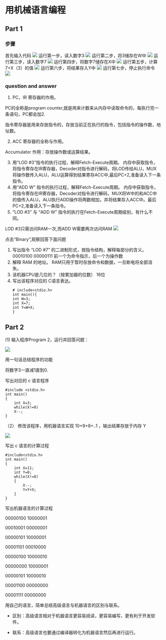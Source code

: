 # 用机械语言编程
## Part 1
### 步骤
首先输入代码
![](images/lab7.0.png)
运行第一步，读入数字3
![](images/lab7.1.png)
运行第二步，将3储存在W中
![](images/lab7.2.png)
运行第三步，读入数字7
![](images/lab7.3.png)
运行第四步，将数字7储存在X中
![](images/lab7.4.png)
运行第五步，计算7+X（3）的值
![](images/lab7.5.png)
运行第六步，将结果存入Y中
![](images/lab7.6.png)
运行第七步，停止执行命令
![](images/lab7.7.png)
### question and answer
1. PC，IR 寄存器的作用。

PC的全称是program counter,就是用来计数来从内存中读取命令的，每执行完一条语句，PC都会加2.

指令寄存器是用来存放指令的，存放当前正在执行的指令，包括指令的操作数，地址数。

2. ACC 寄存器的全称与作用。

Accumulator
作用：存放操作数或运算结果。

3. 用“LOD #3”指令的执行过程，解释Fetch-Execute周期。
内存中获取指令，将指令寄存在IR寄存器，Decoder对指令进行解码，将LOD传给ALU，MUX将操作数传入ALU，ALU运算得到结果寄存ACC中,最后PC+2,准备读入下一条指令。
4. 用“ADD W” 指令的执行过程，解释Fetch-Execute周期。
内存中获取指令，将指令寄存在IR寄存器，Decoder对指令进行解码，MUX将W中的和ACC中的值传入ALU，ALU执行ADD操作将两数相加，并将结果存入ACC中。最后PC+2,准备读入下一条指令。
5. “LOD #3” 与 “ADD W” 指令的执行在Fetch-Execute周期级别，有什么不同。

LOD #3只需访问RAM一次,而ADD W需要两次访问RAM 
![](images/lab7.8.png)

点击“Binary”,观察回答下面问题
1. 写出指令 “LOD #7” 的二进制形式，按指令结构，解释每部分的含义。
00010100 00000111 
前一个为命令指示，后一个为操作数 
2. 解释 RAM 的地址。
RAM只用于暂时存放命令和数据，一旦断电将全部消失。
3. 该机器CPU是几位的？（按累加器的位数）
16位
4. 写出该程序对应的 C语言表达。
    ```
    # include<stdio.h>
    int main(){
    int W=3;
    int X=7;
    int Y=W+X;
    }
## Part 2
(1) 输入程序Program 2，运行并回答问题：

![](images/lab7.9.png)

用一句话总结程序的功能

将数字3一直减1直到0.

写出对应的 c 语言程序

    
    #include <stdio.h>
    int main()
    {
        int X=3;
        while(X!=0)
        X--;
    }

（2） 修改该程序，用机器语言实现 10+9+8+..1 ，输出结果存放于内存 Y

![](images/lab7.10.png)

写出 c 语言的计算过程

    #include<stdio.h>
    int main()
    {
        int X=11;
        int Y=0;
        while(X!=0)
        {
            X--;
            Y=Y+X;
        }
    }

写出机器语言的计算过程

00000100 10000001

00010001 00000001

00000101 10000001

00001101 00010000

00000100 10000010

00000000 10000001

00000101 10000010

00001100 00000000

00001111 00000000

用自己的语言，简单总结高级语言与机器语言的区别与联系。

* 区别：高级语言相对于机器语言更容易阅读，更容易编写，更有利于开发软件。

* 联系：高级语言也要通过编译器转化为机器语言然后再进行运行。